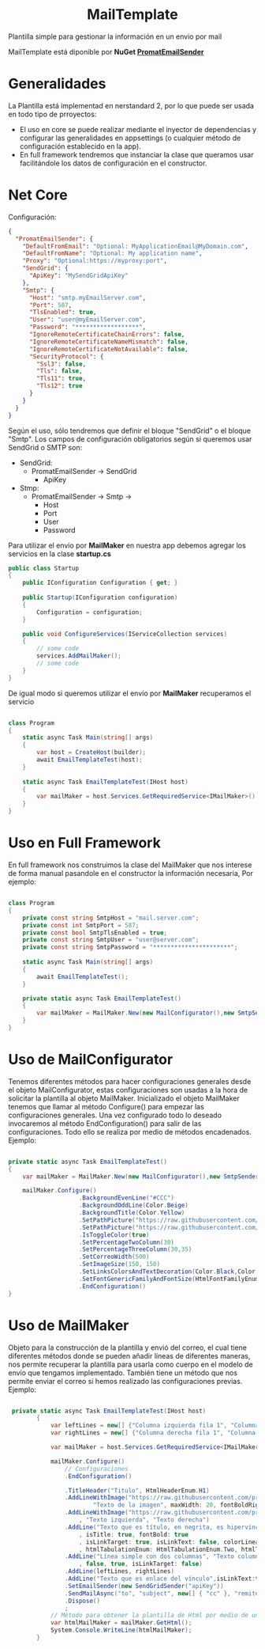 <h1 align="center">
 MailTemplate
</h1>

Plantilla simple para gestionar la información en un envio por mail

MailTemplate está diponible por **NuGet [PromatEmailSender](https://www.nuget.org/packages/PromatEmailSender/)**

# Generalidades
La Plantilla está implementad en nerstandard 2, por lo que puede ser usada en todo tipo de prroyectos:
 - El uso en core se puede realizar mediante el inyector de dependencias y configurar las generalidades en appsettings (o cualquier método de configuración establecido en la app).
 - En full framework tendremos que instanciar la clase que queramos usar facilitándole los datos de configuración en el constructor.

# Net Core
Configuración:
```json
{
  "PromatEmailSender": {
    "DefaultFromEmail": "Optional: MyApplicationEmail@MyDomain.com",
    "DefaultFromName": "Optional: My application name",
    "Proxy": "Optional:https://myproxy:port",
    "SendGrid": {
      "ApiKey": "MySendGridApiKey"
    },
    "Smtp": {
      "Host": "smtp.myEmailServer.com",
      "Port": 587,
      "TlsEnabled": true,
      "User": "user@myEmailServer.com",
      "Password": "******************",
      "IgnoreRemoteCertificateChainErrors": false,
      "IgnoreRemoteCertificateNameMismatch": false,
      "IgnoreRemoteCertificateNotAvailable": false,
      "SecurityProtocol": {
        "Ssl3": false,
        "Tls": false,
        "Tls11": true,
        "Tls12": true
      }
    }
  }
}
```
Según el uso, sólo tendremos que definir el bloque "SendGrid" o el bloque "Smtp".
Los campos de configuración obligatorios según si queremos usar SendGrid o SMTP son:
- SendGrid: 
	- PromatEmailSender -> SendGrid
		- ApiKey
- Stmp: 
	- PromatEmailSender -> Smtp -> 
		- Host
		- Port
		- User
		- Password
    
Para utilizar el envío por **MailMaker** en nuestra app debemos agregar los servicios en la clase **startup.cs**
```csharp
public class Startup
{
    public IConfiguration Configuration { get; }
    
    public Startup(IConfiguration configuration)
    {
        Configuration = configuration;
    }

    public void ConfigureServices(IServiceCollection services)
    {
	    // some code
        services.AddMailMaker();
	    // some code
    }
}
```

De igual modo si queremos utilizar el envío por **MailMaker** recuperamos el servicio 
```csharp

class Program
{    
    static async Task Main(string[] args)
    {
        var host = CreateHost(builder);
        await EmailTemplateTest(host);
    }
    
    static async Task EmailTemplateTest(IHost host)
    {      
        var mailMaker = host.Services.GetRequiredService<IMailMaker>()
    }
}
```
# Uso en Full Framework
En full framework nos construimos la clase del MailMaker que nos interese de forma manual pasandole en el constructor la información necesaria, Por ejemplo:
```csharp

class Program
{
    private const string SmtpHost = "mail.server.com";
    private const int SmtpPort = 587;
    private const bool SmtpTlsEnabled = true;
    private const string SmtpUser = "user@server.com";
    private const string SmtpPassword = "**********************";
    
    static async Task Main(string[] args)
    {
        await EmailTemplateTest();
    }

    private static async Task EmailTemplateTest()
    {      
        var mailMaker = MailMaker.New(new MailConfigurator(),new SmtpSender(SmtpHost,SmtpPort,SmtpUser,SmtpPassword,SmtpTlsEnabled),null); 
    }
}
```
# Uso de MailConfigurator
Tenemos diferentes métodos para hacer configuraciones generales desde el objeto MailConfigurator, estas configuraciones son usadas a la hora de solicitar la plantilla al objeto MailMaker. Inicializado el objeto MailMaker tenemos que llamar al método Configure() para empezar las configuraciones generales. Una vez configurado todo lo deseado invocaremos al método EndConfiguration() para salir de las configuraciones. Todo ello se realiza por medio de métodos encadenados.
Ejemplo:

```csharp

private static async Task EmailTemplateTest()
{      
	var mailMaker = MailMaker.New(new MailConfigurator(),new SmtpSender(SmtpHost,SmtpPort,SmtpUser,SmtpPassword,SmtpTlsEnabled),null)

	mailMaker.Configure()
                    .BackgroundEvenLine("#CCC")
                    .BackgroundOddLine(Color.Beige)
                    .BackgroundTitle(Color.Yellow)
                    .SetPathPicture("https://raw.githubusercontent.com/promatcloud/Branding/master/icons/org/promat.512.png")
                    .SetPathPicture("https://raw.githubusercontent.com/promatcloud/Branding/master/AnimalFeeding/AnimalFeeding_512.png")
                    .IsToggleColor(true)
                    .SetPercentageTwoColumn(30)
                    .SetPercentageThreeColumn(30,35)
                    .SetCorreoWidth(500)
                    .SetImageSize(150, 150)
                    .SetLinksColorsAndTextDecoration(Color.Black,Color.Blue, Color.BlueViolet,Color.Aqua)
                    .SetFontGenericFamilyAndFontSize(HtmlFontFamilyEnum.Arial,HtmlFontFamilyEnum.Geneva,HtmlGenericFamilyEnum.SansSerif,20)
                    .EndConfiguration()
}
```
# Uso de MailMaker
Objeto para la construcción de la plantilla y envió del correo, el cual tiene diferentes métodos donde se pueden añadir líneas de diferentes maneras, nos permite recuperar la plantilla para usarla como cuerpo en el modelo de envío que tengamos implementado. También tiene un método que nos permite enviar el correo si hemos realizado las configuraciones previas.
Ejemplo:

```csharp

 private static async Task EmailTemplateTest(IHost host)
        {
            var leftLines = new[] {"Columna izquierda fila 1", "Columna izquierda fila 2", "Columna izquierda fila 3"};
            var rightLines = new[] {"Columna derecha fila 1", "Columna derecha fila 2", "Columna derecha fila 3"};

            var mailMaker = host.Services.GetRequiredService<IMailMaker>();

            mailMaker.Configure()
                // Configuraciones
                .EndConfiguration()

                .TitleHeader("Titulo", HtmlHeaderEnum.H1)
                .AddLineWithImage("https://raw.githubusercontent.com/promatcloud/Branding/master/AnimalFeeding/CirculoVerdeClaro_032.png",
                        "Texto de la imagen", maxWidth: 20, fontBoldRight: true, colorLinea: Color.Brown)
                .AddLineWithImage("https://raw.githubusercontent.com/promatcloud/Branding/master/AnimalFeeding/CirculoVerdeClaro_032.png"
                    , "Texto izquierda", "Texto derecha")
                .AddLine("Texto que es título, en negrita, es hipervínculo con dos tabulaciones y alineado a la izquierda"
                    , isTitle: true, fontBold: true
                    , isLinkTarget: true, isLinkText: false, colorLinea: Color.Brown
                    , htmlTabulationEnum: HtmlTabulationEnum.Two, htmlTextAlignEnum: HtmlTextAlignEnum.Left)
                .AddLine("Línea simple con dos columnas", "Texto columna derecha"
                    , false, true, isLinkTarget: false)
                .AddLine(leftLines, rightLines)
                .AddLine("Texto que es enlace del vínculo",isLinkText:true)
                .SetEmailSender(new SendGridSender("apiKey"))
                .SendMailAsync("to", "subject", new[] { "cc" }, "remitente@remi.com", "Nombre remitente")
                .Dispose()
                ;
            // Método para obtener la plantilla de Html por medio de un string 
            var htmlMailMaker = mailMaker.GetHtml();
            System.Console.WriteLine(htmlMailMaker);
        }
